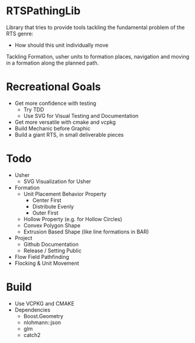# RTSPathingLib

Library that tries to provide tools tackling the fundamental problem of the RTS genre:

* How should this unit individually move

Tackling Formation, usher units to formation places, navigation and moving in a formation along the planned path.

# Recreational Goals

* Get more confidence with testing
  * Try TDD
  * Use SVG for Visual Testing and Documentation
* Get more versatile with cmake and vcpkg 
* Build Mechanic before Graphic
* Build a giant RTS, in small deliverable pieces

# Todo

* Usher
  * SVG Visualization for Usher
* Formation
  * Unit Placement Behavior Property
    * Center First
    * Distribute Evenly
    * Outer First
  * Hollow Property (e.g. for Hollow Circles)
  * Convex Polygon Shape
  * Extrusion Based Shape (like line formations in BAR)
* Project
  * Github Documentation
  * Release / Setting Public
* Flow Field Pathfinding
* Flocking & Unit Movement

# Build

* Use VCPKG and CMAKE
* Dependencies
  * Boost.Geometry
  * nlohmann::json
  * glm
  * catch2
